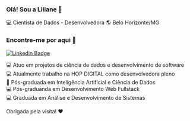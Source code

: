 ### Olá! Sou a Liliane 👋

💻 Cientista de Dados - Desenvolvedora 🌎 Belo Horizonte/MG

### Encontre-me por aqui :woman: 

[![Linkedin Badge](https://img.shields.io/badge/-LilianeAquino-yellow?style=flat-square&logo=Linkedin&logoColor=white&link=https://www.linkedin.com/in/liliane-l-de-aquino-a2999898)](https://www.linkedin.com/in/liliane-l-de-aquino-a2999898)

💻 Atuo em projetos de ciência de dados e desenvolvimento de software<br>
💻 Atualmente trabalho na HOP DIGITAL como desenvolvedora pleno<br>
:robot: Pós-graduada em Inteligência Artificial e Ciência de Dados<br>
💻 Pós-graduanda em Desenvolvimento Web Fullstack<br>
💻 Graduada em Análise e Desenvolvimento de Sistemas<br>


Obrigada pela visita! :heart:

